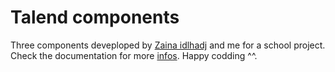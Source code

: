 # Talend components
Three components deveploped by [Zaina idlhadj](https://github.com/ZainaIdlhadj) and me for a school project.
Check the documentation for more [infos](https://www.notion.so/documentationtalend/Documentation-ETL-34dd6099592c4669b22516700884c48a).
Happy codding ^^.

